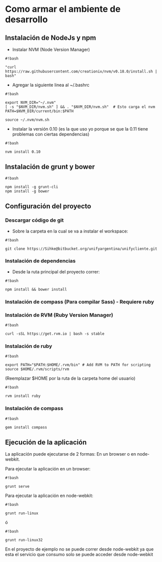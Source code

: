 # Como armar el ambiente de desarrollo #

## Instalación de NodeJs y npm ##

* Instalar NVM (Node Version Manager)

```
#!bash

"curl https://raw.githubusercontent.com/creationix/nvm/v0.18.0/install.sh | bash"
```

* Agregar la siguiente linea al ~/.bashrc

```
#!bash

export NVM_DIR="~/.nvm" 
[ -s "$NVM_DIR/nvm.sh" ] && . "$NVM_DIR/nvm.sh"  # Esto carga el nvm
PATH=$NVM_DIR/current/bin:$PATH

source ~/.nvm/nvm.sh
```

* Instalar la versión 0.10 (es la que uso yo porque se que la 0.11 tiene problemas con ciertas dependencias)

```
#!bash

nvm install 0.10
```

## Instalación de grunt y bower ##

```
#!bash

npm install -g grunt-cli
npm install -g bower
```

## Configuración del proyecto ##
### Descargar código de git ###
* Sobre la carpeta en la cual se va a instalar el workspace:


```
#!bash

git clone https://Sihke@bitbucket.org/unifyargentina/unifycliente.git

```

### Instalación de dependencias ###
* Desde la ruta principal del proyecto correr:

```
#!bash

npm install && bower install
```


### Instalación de compass (Para compilar Sass) - Requiere ruby ###
### Instalación de RVM (Ruby Version Manager) ###

```
#!bash

curl -sSL https://get.rvm.io | bash -s stable
```

### Instalación de ruby ###


```
#!bash

export PATH="$PATH:$HOME/.rvm/bin" # Add RVM to PATH for scripting
source $HOME/.rvm/scripts/rvm
```

(Reemplazar $HOME por la ruta de la carpeta home del usuario)


```
#!bash

rvm install ruby
```

### Instalación de compass ###


```
#!bash

gem install compass
```

## Ejecución de la aplicación ##
La aplicación puede ejecutarse de 2 formas: En un browser o en node-webkit.

Para ejecutar la aplicación en un browser:


```
#!bash

grunt serve
```

Para ejecutar la aplicación en node-webkit:

```
#!bash

grunt run-linux
```

ó

```
#!bash

grunt run-linux32
```

En el proyecto de ejemplo no se puede correr desde node-webkit ya que esta el servicio que consumo solo se puede acceder desde node-webkit
